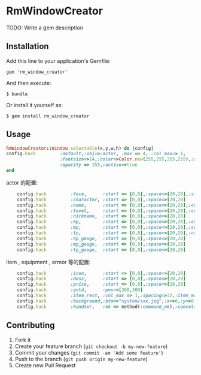 # RmWindowCreator

TODO: Write a gem description

## Installation

Add this line to your application's Gemfile:

    gem 'rm_window_creator'

And then execute:

    $ bundle

Or install it yourself as:

    $ gem install rm_window_creator

## Usage

```ruby
RmWindowCreator::Window.selectable(x,y,w,h) do |config|
config.hack         :default,:obj=>:actor, :max => 4, :col_max=> 1,
                    :fontsize=>14,:color=>Color.new(255,255,255,255),:start=>[0,0],:space=>[20,20],
                    :opacity => 255,:active=>true
end
```

actor 的配置:

```ruby
    config.hack         :face,      :start => [0,0],:space=>[20,20],:size=>96
    config.hack         :character, :start => [0,0],:space=>[20,20]
    config.hack         :name,      :start => [0,0],:space=>[20,20],:color=>Color.new(255,128,128,255),:fontsize=>18
    config.hack         :level,     :start => [0,0],:space=>[20,20],:color=>Color.new(255,128,128,255),:fontsize=>16,:sub=>"等级"
    config.hack         :nickname,  :start => [0,0],:space=>[20,20]
    config.hack         :hp,        :start => [0,0],:space=>[20,20],:color=>Color.new(128,200,192,255)
    config.hack         :mp,        :start => [0,0],:space=>[20,20],:color=>Color.new(0,255,0,255)
    config.hack         :tp,        :start => [0,0],:space=>[20,20],:color=>Color.new(0,0,255,255)
    config.hack         :hp_gauge,  :start => [0,0],:space=>[20,20]
    config.hack         :mp_gauge,  :start => [0,0],:space=>[20,20]
    config.hack         :tp_gauge,  :start => [0,0],:space=>[20,20]
```

item , equipment , armor 等的配置:

```ruby
    config.hack         :icon,      :start => [0,0],:space=>[20,20]
    config.hack         :desc,      :start => [0,0],:space=>[20,20]
    config.hack         :price,     :start => [0,0],:space=>[20,20]
    config.hack         :gold,      :pos=>[300,300]
    config.hack         :item_rect, :col_max => 1,:spacing=>32,:item_max=>4,:item_height=>32,:item_width=>32
    config.hack         :background,:btm=>"system/xxx.jpg",:x=>0,:y=>0
    config.hack         :handler,   :ok => method(:command_ok),:cancel=> method(:command_cancel)
```
 
## Contributing

1. Fork it
2. Create your feature branch (`git checkout -b my-new-feature`)
3. Commit your changes (`git commit -am 'Add some feature'`)
4. Push to the branch (`git push origin my-new-feature`)
5. Create new Pull Request
